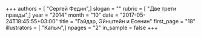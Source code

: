 +++
authors = [ "Сергей Федин",]
slogan = ""
rubric = [ "Две трети правды",]
year = "2014"
month = "10"
date = "2017-05-24T18:45:55+03:00"
title = "Гайдар, Эйнштейн и Есенин"
first_page = "18"
illustrators = [ "Капыч",]
npages = "2"
in_sample = false
+++
